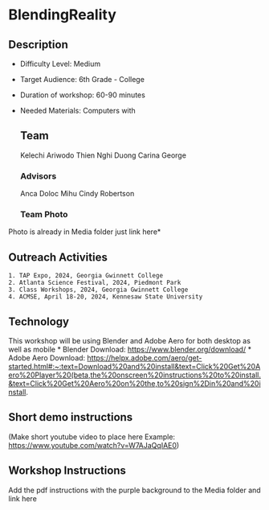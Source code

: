 # BlendingReality

## Description
* Difficulty Level: Medium
* Target Audience: 6th Grade - College
* Duration of workshop: 60-90 minutes
* Needed Materials: Computers with

  ## Team
  Kelechi Ariwodo
  Thien Nghi Duong
  Carina George
  
  ### Advisors
  Anca Doloc Mihu
  Cindy Robertson

  ### Team Photo
Photo is already in Media folder just link here*

  ## Outreach Activities
    1. TAP Expo, 2024, Georgia Gwinnett College
    2. Atlanta Science Festival, 2024, Piedmont Park
    3. Class Workshops, 2024, Georgia Gwinnett College
    4. ACMSE, April 18-20, 2024, Kennesaw State University
 
  ## Technology
  This workshop will be using Blender and Adobe Aero for both desktop as well as mobile
    * Blender Download: https://www.blender.org/download/
    * Adobe Aero Download: https://helpx.adobe.com/aero/get-started.html#:~:text=Download%20and%20install&text=Click%20Get%20Aero%20Player%20(beta,the%20onscreen%20instructions%20to%20install.&text=Click%20Get%20Aero%20on%20the,to%20sign%2Din%20and%20install.

## Short demo instructions
(Make short youtube video to place here 
Example: https://www.youtube.com/watch?v=W7AJaQqIAE0)
 
## Workshop Instructions
Add the pdf instructions with the purple background to the Media folder and link here
      

